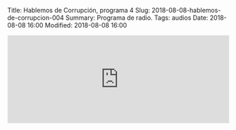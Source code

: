 Title: Hablemos de Corrupción, programa 4
Slug: 2018-08-08-hablemos-de-corrupcion-004
Summary: Programa de radio.
Tags: audios
Date: 2018-08-08 16:00
Modified: 2018-08-08 16:00


<iframe id='audio_34102758' frameborder='0' allowfullscreen='' scrolling='no' height='200' style='border:1px solid #EEE; box-sizing:border-box; width:100%;' src="https://mx.ivoox.com/es/player_ej_34102758_4_1.html?c1=ff6600"></iframe>
